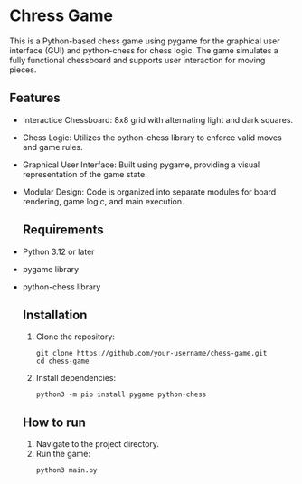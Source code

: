 # Chress Game

This is a Python-based chess game using pygame for the graphical user interface (GUI) and python-chess for chess logic. The game simulates a fully functional chessboard and supports user interaction for moving pieces.

## Features
- Interactice Chessboard: 8x8 grid with alternating light and dark squares.
- Chess Logic: Utilizes the python-chess library to enforce valid moves and game rules.
- Graphical User Interface: Built using pygame, providing a visual representation of the game state.
- Modular Design: Code is organized into separate modules for board rendering, game logic, and main execution.

  ## Requirements
- Python 3.12 or later
- pygame library
- python-chess library

  ## Installation
  1. Clone the repository:
     ```
     git clone https://github.com/your-username/chess-game.git
     cd chess-game
     ```
  2. Install dependencies:
     ```
     python3 -m pip install pygame python-chess
     ```

  ## How to run
  1. Navigate to the project directory.
  2. Run the game:
     ```
     python3 main.py
     ```
